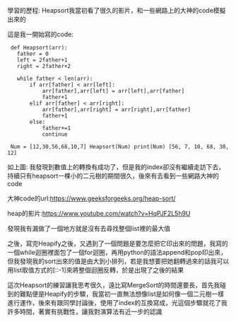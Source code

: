 學習的歷程: Heapsort我當初看了很久的影片，和一些網路上的大神的code模擬出來的

這是我一開始寫的code:

     def Heapsort(arr): 
       father = 0 
       left = 2father+1 
       right = 2father+2

       while father < len(arr):
           if arr[father] < arr[left]:
               arr[father],arr[left] = arr[left],arr[father]
               father+1
           elif arr[father] < arr[right]:
               arr[father],arr[right] = arr[right],arr[father]
               father+1
           else:
               father+=1
               continue
               
     Num = [12,30,56,68,10,7] Heapsort(Num) print(Num) [56, 7, 10, 68, 30, 12]

如上圖: 我發現到數值上的轉換有成功了，但是我的index卻沒有繼續走訪下去，持續只有heapsort一棵小的二元樹的期間很久，後來有去看到一些網路大神的code

大神code的url:https://www.geeksforgeeks.org/heap-sort/ 

heap的影片:https://www.youtube.com/watch?v=HqPJF2L5h9U 

發現我有漏做了一個地方就是沒有去尋找整個list裡的最大值

之後，寫完Heapify之後，又遇到了一個問題是要怎麼把它印出來的問題，我寫的一個while迴圈裡面包了一個for迴圈，再用python的語法append和pop印出來，但我發現我的sort出來的值是由大到小排列，若是我想要把她翻轉過來的話我可以用list取值方式的[::-1]來將整個迴圈反轉，於是出現了之後的結果

這次Heapsort的練習讓我思考很久，遠比寫MergeSort的時間還要長，首先我碰到的難點便是Heapify的步驟，我當初一直無法想像list是如何像一個二元樹一樣進行運作，後來有跟同學討論後，使用了index的互換寫成，光這個步驟就花了我許多時間，著實有挑戰性，讓我對演算法有近一步的認識
